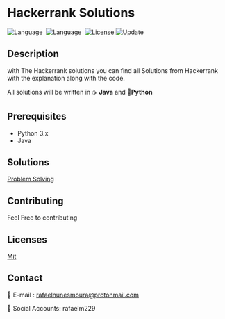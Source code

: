 # Hackerrank Solutions
![Language](https://img.shields.io/badge/language-Python-blue.svg)&nbsp; ![Language](https://img.shields.io/badge/language-Java-blue)&nbsp; [![License](https://img.shields.io/badge/license-MIT-green.svg)](./LICENSE)&nbsp;![Update](https://img.shields.io/badge/update-Daily-brightgreen.svg)&nbsp;


## Description

with The Hackerrank solutions you can find all Solutions from Hackerrank with the explanation along with the code.

All solutions will be written in :coffee: **Java**  and :snake:**Python**



## Prerequisites

- Python 3.x
- Java 



## Solutions
[Problem Solving](https://github.com/rafaelm229/Hackerrank-Solutions/tree/master/Problem%20Solving%20)




## Contributing

Feel Free to contributing


## Licenses


[Mit](/LICENSE)



## Contact

:email: E-mail : rafaelnunesmoura@protonmail.com

:tada: Social Accounts: rafaelm229

